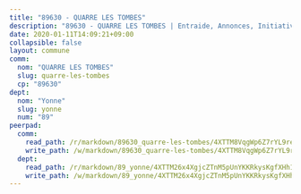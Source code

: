 ```yaml
---
title: "89630 - QUARRE LES TOMBES"
description: "89630 - QUARRE LES TOMBES | Entraide, Annonces, Initiatives"
date: 2020-01-11T14:09:21+09:00
collapsible: false
layout: commune
comm:
  nom: "QUARRE LES TOMBES"
  slug: quarre-les-tombes
  cp: "89630"
dept:
  nom: "Yonne"
  slug: yonne
  num: "89"
peerpad:
  comm:
    read_path: /r/markdown/89630_quarre-les-tombes/4XTTM8VqgWp6Z7rYL9reSTPSEyX54D1A9KgGcFDenRqcSibbc
    write_path: /w/markdown/89630_quarre-les-tombes/4XTTM8VqgWp6Z7rYL9reSTPSEyX54D1A9KgGcFDenRqcSibbc-K3TgUifK3XaEX1wmBYHYN6fV4n8rY9ocVQowRkHybEgYN91Q34gcAZJaHkhzy1BaNCfPZLRs3rPJSvGSrrRaNdaG173BSgHMy8k5D5zv61JMZn3eDfwAvtocxApRS3WfveXyUq3C
  dept:
    read_path: /r/markdown/89_yonne/4XTTM26x4XgjcZTnM5pUnYKKRkysKgfXHh1wiigoPHqn9LDKB
    write_path: /w/markdown/89_yonne/4XTTM26x4XgjcZTnM5pUnYKKRkysKgfXHh1wiigoPHqn9LDKB-K3TgU4xaMVqzoRnPJNyddApuMoWvJyHL35bzooauYvdhG3MLg3ikjpoueq9BDtqVP4hJBQxpPxix2gohzXyST9tZPnEkyXpDMdHiAFpx7EU6e8WgvFk7NPsBQepM8o13bG9dyqq7
---
```


